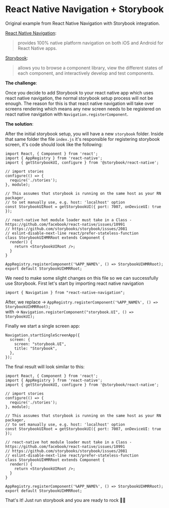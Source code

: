 # React Native Navigation + Storybook

Original example from React Native Navigation with Storybook integration.

[React Native Navigation](http://example.com/ "React Native Navigation"):
> provides 100% native platform navigation on both iOS and Android for React Native apps.

[Storybook](https://github.com/storybooks/storybook/ "Storybook"):
> allows you to browse a component library, view the different states of each component, and interactively develop and test
> components.

**The challenge**:

Once you decide to add Storybook to your react native app which uses react native navigation, the normal storybook setup process will not be enough.
The reason for this is that react native navigation will take over screens rendering which means any new screen needs to be registered on react native navigation with `Navigation.registerComponent`.

**The solution**:

After the initial storybook setup, you will have a new `storybook` folder. Inside that same folder the file `index.js` it's responsible for registering storybook screen, it's code should look like the following:

    import React, { Component } from 'react';
    import { AppRegistry } from 'react-native';
    import { getStorybookUI, configure } from '@storybook/react-native';

    // import stories
    configure(() => {
      require('./stories');
    }, module);

    // This assumes that storybook is running on the same host as your RN packager,
    // to set manually use, e.g. host: 'localhost' option
    const StorybookUIRoot = getStorybookUI({ port: 7007, onDeviceUI: true });

    // react-native hot module loader must take in a Class - https://github.com/facebook/react-native/issues/10991
    // https://github.com/storybooks/storybook/issues/2081
    // eslint-disable-next-line react/prefer-stateless-function
    class StorybookUIHMRRoot extends Component {
      render() {
        return <StorybookUIRoot />;
      }
    }

    AppRegistry.registerComponent('%APP_NAME%', () => StorybookUIHMRRoot);
    export default StorybookUIHMRRoot;

We need to make some slight changes on this file so we can successfully use Storybook. First let's start by importing react native navigation

    import { Navigation } from "react-native-navigation";

After, we replace -> `AppRegistry.registerComponent('%APP_NAME%', () => StorybookUIHMRRoot);` <br />
with -> `Navigation.registerComponent("storybook.UI", () => StorybookUI);`

Finally we start a single screen app:

    Navigation.startSingleScreenApp({
      screen: {
        screen: "storybook.UI",
        title: "Storybook",
      },
    });

The final result will look similar to this:

    import React, { Component } from 'react';
    import { AppRegistry } from 'react-native';
    import { getStorybookUI, configure } from '@storybook/react-native';

    // import stories
    configure(() => {
      require('./stories');
    }, module);

    // This assumes that storybook is running on the same host as your RN packager,
    // to set manually use, e.g. host: 'localhost' option
    const StorybookUIRoot = getStorybookUI({ port: 7007, onDeviceUI: true });

    // react-native hot module loader must take in a Class - https://github.com/facebook/react-native/issues/10991
    // https://github.com/storybooks/storybook/issues/2081
    // eslint-disable-next-line react/prefer-stateless-function
    class StorybookUIHMRRoot extends Component {
      render() {
        return <StorybookUIRoot />;
      }
    }

    AppRegistry.registerComponent('%APP_NAME%', () => StorybookUIHMRRoot);
    export default StorybookUIHMRRoot;

That's it! Just run storybook and you are ready to rock 🤘🤘
